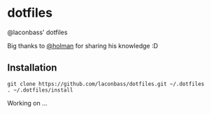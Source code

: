 # dotfiles

@laconbass' dotfiles

Big thanks to [@holman](https://github.com/holman/dotfiles) for sharing his knowledge :D

## Installation

    git clone https://github.com/laconbass/dotfiles.git ~/.dotfiles
    . ~/.dotfiles/install

Working on ...    
